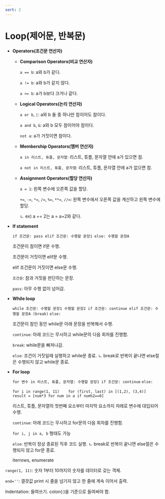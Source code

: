```yaml
---
sort: 2
---
```


# Loop(제어문, 반복문)

- **Operators(조건문 연산자)**
    - **Comparison Operators(비교 연산자)**

        `a == b`: a와 b가 같다.

        `a != b`: a와 b가 같지 않다.

        `a >= b`: a가 b보다 크거나 같다.

    - **Logical Operators(논리 연산자)**

        `a or b`, `|`: a와 b 둘 중 하나만 참이어도 참이다.

        `a and b`, `&`: a와 b 모두 참이어야 참이다.

        `not a`: a가 거짓이면 참이다.

    - **Membership Operators(멤버 연산자)**

        `a in 리스트, 튜플, 문자열`: 리스트, 튜플, 문자열 안에 a가 있으면 참.

        `a not in 리스트, 튜플, 문자열`: 리스트, 튜플, 문자열 안에 a가 없으면 참.

    - **Assignment Operators(할당 연산자)**

        `a = 1`: 왼쪽 변수에 오른쪽 값을 할당.

        `+=`, `-=`, `*=`, `/=`, `%=`, `**=`, `//=`: 왼쪽 변수에서 오른쪽 값을 계산하고 왼쪽 변수에 할당.
        
        ㄴ ex) a += 2는 a = a+2와 같다.
        
        
    
- **If statement**

    `if 조건문:
        pass
    elif 조건문:
        수행할 문장1
    else:
        수행할 문장A`

    조건문이 참이면 if문 수행.

    조건문이 거짓이면 elif문 수행.

    elif 조건문이 거짓이면 else문 수행.

    `조건문`: 참과 거짓을 판단하는 문장.

    `pass`: 아무 수행 없이 넘어감.

    

- **While loop**

    `while 조건문:
        수행할 문장1
        수행할 문장2
        if 조건문:
            continue
        elif 조건문:
            수행할 문장A
            (break)`
    `else:` 

    조건문이 참인 동안 while문 아래 문장을 반복해서 수행.

    `continue`: 아래 코드는 무시하고 while문의 다음 회차를 진행함.

    `break`: while문을 빠져나감.

    `else`: 조건이 거짓일때 실행하고 while문 종료.
    ㄴ break로 반복이 끝나면 else절은 수행되지 않고 while문 종료.

    

- **For loop**

    `for 변수 in 리스트, 튜플, 문자열:
       수행할 문장1
        if 조건문:
            continue`
    `else:`

    ​	`for i in range(1, 11)
    ​	for (first, last) in [(1,2), (3,4)]
    ​	result = [num*3 for num in a if num%2==0]`

    리스트, 튜플, 문자열의 첫번째 요소부터 마지막 요소까지 차례로 변수에 대입되어 수행.

    `continue`: 아래 코드는 무시하고 for문의 다음 회차를 진행함.

    `for i, j in a, b` 형태도 가능

    `else`: 반복이 정상 종료된 직후 코드 실행.
    ㄴ break로 반복이 끝나면 else절은 수행되지 않고 for문 종료.

    iterrows, enumerate

`range(1, 11)`: 숫자 1부터 10까지의 숫자를 데이터로 갖는 객체.

`end=''`: 결괏값 print 시 줄을 넘기지 않고 한 줄에 계속 이어서 출력.

Indentation: 들여쓰기. colon(:)을 기준으로 들여써야 함.